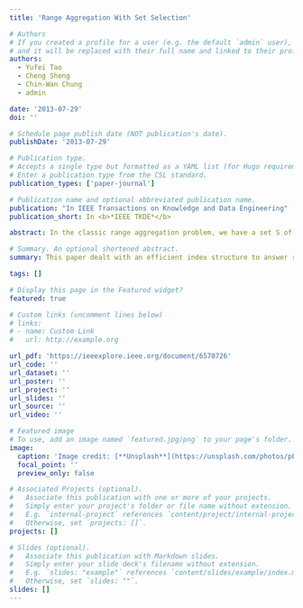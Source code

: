```yaml
---
title: 'Range Aggregation With Set Selection'

# Authors
# If you created a profile for a user (e.g. the default `admin` user), write the username (folder name) here
# and it will be replaced with their full name and linked to their profile.
authors:
  - Yufei Tao
  - Cheng Sheng
  - Chin-Wan Chung
  - admin

date: '2013-07-29'
doi: ''

# Schedule page publish date (NOT publication's date).
publishDate: '2013-07-29'

# Publication type.
# Accepts a single type but formatted as a YAML list (for Hugo requirements).
# Enter a publication type from the CSL standard.
publication_types: ['paper-journal']

# Publication name and optional abbreviated publication name.
publication: "In IEEE Transactions on Knowledge and Data Engineering"
publication_short: In <b>*IEEE TKDE*</b>

abstract: In the classic range aggregation problem, we have a set S of objects such that, given an interval I, a query counts how many objects of S are covered by I. Besides COUNT, the problem can also be defined with other aggregate functions, e.g., SUM, MIN, MAX and AVERAGE. This paper studies a novel variant of range aggregation, where an object can belong to multiple sets. A query (at runtime) picks any two sets, and aggregates on their intersection. More formally, let S 1 ,...,S m be m sets of objects. Given distinct set ids i, j and an interval I, a query reports how many objects in S i ∩ S j are covered by I. We call this problem range aggregation with set selection (RASS). Its hardness lies in that the pair (i, j) can have ( 2 m ) choices, rendering effective indexing a non-trivial task. 2 The RASS problem can also be defined with other aggregate functions, and generalized so that a query chooses more than 2 sets. We develop a system called RASS to power this type of queries. Our system has excellent efficiency in both theory and practice. Theoretically, it consumes linear space, and achieves nearly-optimal query time. Practically, it outperforms existing solutions on real datasets by a factor up to an order of magnitude. The paper also features a rigorous theoretical analysis on the hardness of the RASS problem, which reveals invaluable insight into its characteristics.

# Summary. An optional shortened abstract.
summary: This paper dealt with an efficient index structure to answer range queries with set selection constraints.

tags: []

# Display this page in the Featured widget?
featured: true

# Custom links (uncomment lines below)
# links:
# - name: Custom Link
#   url: http://example.org

url_pdf: 'https://ieeexplore.ieee.org/document/6570726'
url_code: ''
url_dataset: ''
url_poster: ''
url_project: ''
url_slides: ''
url_source: ''
url_video: ''

# Featured image
# To use, add an image named `featured.jpg/png` to your page's folder.
image:
  caption: 'Image credit: [**Unsplash**](https://unsplash.com/photos/pLCdAaMFLTE)'
  focal_point: ''
  preview_only: false

# Associated Projects (optional).
#   Associate this publication with one or more of your projects.
#   Simply enter your project's folder or file name without extension.
#   E.g. `internal-project` references `content/project/internal-project/index.md`.
#   Otherwise, set `projects: []`.
projects: []

# Slides (optional).
#   Associate this publication with Markdown slides.
#   Simply enter your slide deck's filename without extension.
#   E.g. `slides: "example"` references `content/slides/example/index.md`.
#   Otherwise, set `slides: ""`.
slides: []
---
```

